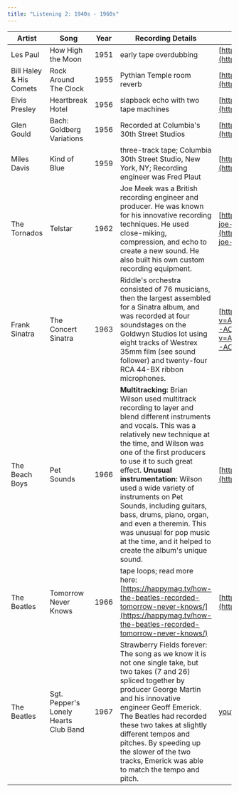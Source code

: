 ```yaml
---
title: "Listening 2: 1940s - 1960s"
---
```


| Artist                  | Song                                  | Year | Recording Details                                                                                                                                                                                                                                                                                                                                                                                                                                                                                                                                                                                                                                                                                                                                                                                                                                                                                                                    | YouTube Link                                                                                                                                                                                                     |
| ----------------------- | ------------------------------------- | ---- | ------------------------------------------------------------------------------------------------------------------------------------------------------------------------------------------------------------------------------------------------------------------------------------------------------------------------------------------------------------------------------------------------------------------------------------------------------------------------------------------------------------------------------------------------------------------------------------------------------------------------------------------------------------------------------------------------------------------------------------------------------------------------------------------------------------------------------------------------------------------------------------------------------------------------------------ | ---------------------------------------------------------------------------------------------------------------------------------------------------------------------------------------------------------------- |
| Les Paul                | How High the Moon                     | 1951 | early tape overdubbing                                                                                                                                                                                                                                                                                                                                                                                                                                                                                                                                                                                                                                                                                                                                                                                                                                                                                                               | [https://www.youtube.com/watch?v=1p8Wzy327E4](https://www.youtube.com/watch?v=1p8Wzy327E4)                                                                                                                       |
| Bill Haley & His Comets | Rock Around The Clock                 | 1955 | Pythian Temple room reverb                                                                                                                                                                                                                                                                                                                                                                                                                                                                                                                                                                                                                                                                                                                                                                                                                                                                                                           | [https://www.youtube.com/watch?v=ZgdufzXvjqw](https://www.youtube.com/watch?v=ZgdufzXvjqw)                                                                                                                       |
| Elvis Presley           | Heartbreak Hotel                      | 1956 | slapback echo with two tape machines                                                                                                                                                                                                                                                                                                                                                                                                                                                                                                                                                                                                                                                                                                                                                                                                                                                                                                 | [https://www.youtube.com/watch?v=k7nCj2dUoI8](https://www.youtube.com/watch?v=k7nCj2dUoI8)                                                                                                                       |
| Glen Gould              | Bach: Goldberg Variations             | 1956 | Recorded at Columbia's 30th Street Studios                                                                                                                                                                                                                                                                                                                                                                                                                                                                                                                                                                                                                                                                                                                                                                                                                                                                                           | [https://www.youtube.com/watch?v=Cwas_7H5KUs](https://www.youtube.com/watch?v=Cwas_7H5KUs)                                                                                                                       |
| Miles Davis             | Kind of Blue                          | 1959 | three-track tape; Columbia 30th Street Studio, New York, NY; Recording engineer was Fred Plaut                                                                                                                                                                                                                                                                                                                                                                                                                                                                                                                                                                                                                                                                                                                                                                                                                                       | [https://www.youtube.com/watch?v=ylXk1LBvIqU&t=1s](https://www.youtube.com/watch?v=ylXk1LBvIqU&t=1s)                                                                                                             |
| The Tornados            | Telstar                               | 1962 | Joe Meek was a British recording engineer and producer. He was known for his innovative recording techniques. He used close-miking, compression, and echo to create a new sound. He also built his own custom recording equipment.                                                                                                                                                                                                                                                                                                                                                                                                                                                                                                                                                                                                                                                                                                   | [https://blog.line6.com/2021/11/02/barry-cleveland-how-joe-meek-turned-the-recording-world-upside-down/](https://blog.line6.com/2021/11/02/barry-cleveland-how-joe-meek-turned-the-recording-world-upside-down/) |
| Frank Sinatra           | The Concert Sinatra                   | 1963 | Riddle's orchestra consisted of 76 musicians, then the largest assembled for a Sinatra album, and was recorded at four soundstages on the Goldwyn Studios lot using eight tracks of Westrex 35mm film (see sound follower) and twenty-four RCA 44-BX ribbon microphones.                                                                                                                                                                                                                                                                                                                                                                                                                                                                                                                                                                                                                                                             | [https://www.youtube.com/watch?v=AGqt4O29M4k&list=OLAK5uy_luKAK82EEXUDAWIMZaJG-AONLVhzUTeAI](https://www.youtube.com/watch?v=AGqt4O29M4k&list=OLAK5uy_luKAK82EEXUDAWIMZaJG-AONLVhzUTeAI)                         |
| The Beach Boys          | Pet Sounds                            | 1966 | **Multitracking:** Brian Wilson used multitrack recording to layer and blend different instruments and vocals. This was a relatively new technique at the time, and Wilson was one of the first producers to use it to such great effect. **Unusual instrumentation:** Wilson used a wide variety of instruments on Pet Sounds, including guitars, bass, drums, piano, organ, and even a theremin. This was unusual for pop music at the time, and it helped to create the album's unique sound.| [https://www.youtube.com/watch?v=Mh_yhTyae08](https://www.youtube.com/watch?v=Mh_yhTyae08)                                                                                                                       |
| The Beatles             | Tomorrow Never Knows                  | 1966 | tape loops; read more here: [https://happymag.tv/how-the-beatles-recorded-tomorrow-never-knows/](https://happymag.tv/how-the-beatles-recorded-tomorrow-never-knows/)                                                                                                                                                                                                                                                                                                                                                                                                                                                                                                                                                                                                                                                                                                                                                                 | [https://www.youtube.com/watch?v=m4BuziKGMy4](https://www.youtube.com/watch?v=m4BuziKGMy4)                                                                                                                       |
| The Beatles             | Sgt. Pepper's Lonely Hearts Club Band | 1967 | Strawberry Fields forever: The song as we know it is not one single take, but two takes (7 and 26) spliced together by producer George Martin and his innovative engineer Geoff Emerick. The Beatles had recorded these two takes at slightly different tempos and pitches. By speeding up the slower of the two tracks, Emerick was able to match the tempo and pitch.                                                                                                                                                                                                                                                                                                                                                                                                                                                                                                                                                              | [youtube](https://www.youtube.com/watch?v=HtUH9z_Oey8)                                       |
